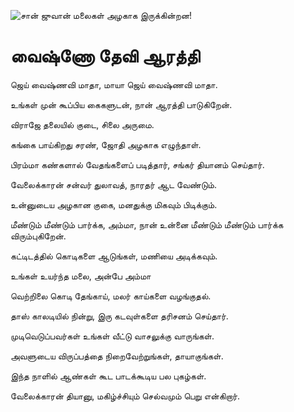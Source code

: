 ![சான் ஜுவான் மலைகள் அழகாக இருக்கின்றன!](lib/images/img.png "San Juan Mountains")

# வைஷ்ணோ தேவி ஆரத்தி

ஜெய் வைஷ்ணவி மாதா, மாயா ஜெய் வைஷ்ணவி மாதா.

உங்கள் முன் கூப்பிய கைகளுடன், நான் ஆரத்தி பாடுகிறேன்.

விராஜே தலையில் குடை, சிலை அருமை.

கங்கை பாய்கிறது சரண், ஜோதி அழகாக எழுந்தாள்.

பிரம்மா கண்களால் வேதங்களைப் படித்தார், சங்கர் தியானம் செய்தார்.

வேலைக்காரன் சன்வர் துலாவத், நாரதர் ஆட வேண்டும்.

உன்னுடைய அழகான குகை, மனதுக்கு மிகவும் பிடிக்கும்.

மீண்டும் மீண்டும் பார்க்க, அம்மா, நான் உன்னை மீண்டும் மீண்டும் பார்க்க விரும்புகிறேன்.

கட்டிடத்தில் கொடிகளை ஆடுங்கள், மணியை அடிக்கவும்.

உங்கள் உயர்ந்த மலை, அன்பே அம்மா

வெற்றிலை கொடி தேங்காய், மலர் காய்களை வழங்குதல்.

தாஸ் காலடியில் நின்று, இரு கடவுள்களை தரிசனம் செய்தார்.

முடிவெடுப்பவர்கள் உங்கள் வீட்டு வாசலுக்கு வாருங்கள்.

அவளுடைய விருப்பத்தை நிறைவேற்றுங்கள், தாயாகுங்கள்.

இந்த நாளில் ஆண்கள் கூட பாடக்கூடிய பல புகழ்கள்.

வேலைக்காரன் தியானு, மகிழ்ச்சியும் செல்வமும் பெறு என்கிறார்.